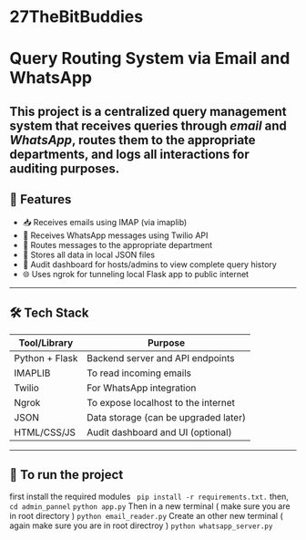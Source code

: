 # 27TheBitBuddies

# Query Routing System via Email and WhatsApp

This project is a centralized query management system that receives queries through *email* and *WhatsApp*, routes them to the appropriate departments, and logs all interactions for auditing purposes.
---
## 🚀 Features
- 📥 Receives emails using IMAP (via imaplib)
- 💬 Receives WhatsApp messages using Twilio API
- 📨 Routes messages to the appropriate department
- 📁 Stores all data in local JSON files
- 🧾 Audit dashboard for hosts/admins to view complete query history
- 🌐 Uses ngrok for tunneling local Flask app to public internet
---
## 🛠 Tech Stack

| Tool/Library   | Purpose                                 |
|----------------|-----------------------------------------|
| Python + Flask | Backend server and API endpoints        |
| IMAPLIB        | To read incoming emails                 |
| Twilio         | For WhatsApp integration                |
| Ngrok          | To expose localhost to the internet     |
| JSON           | Data storage (can be upgraded later)    |
| HTML/CSS/JS    | Audit dashboard and UI (optional)       |

---
## 🚀 To run the project 
first install the required modules
` pip install -r requirements.txt.`
then,
`cd admin_pannel`
`python app.py`
Then in a new terminal ( make sure you are in root directory )
`python email_reader.py`
Create an other new terminal ( again make sure you are in root directroy )
`python whatsapp_server.py`
